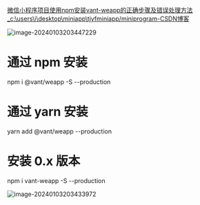 [微信小程序项目使用npm安装vant-weapp的正确步骤及错误处理方法_c:\users\i\desktop\miniapp\tjyfminiapp/miniprogram-CSDN博客](https://blog.csdn.net/zxh7770/article/details/105108779)

![image-20240103203447229](C:\Users\86152\AppData\Roaming\Typora\typora-user-images\image-20240103203447229.png)

# 通过 npm 安装
npm i @vant/weapp -S --production

# 通过 yarn 安装
yarn add @vant/weapp --production

# 安装 0.x 版本
npm i vant-weapp -S --production

![image-20240103203433972](C:\Users\86152\AppData\Roaming\Typora\typora-user-images\image-20240103203433972.png)